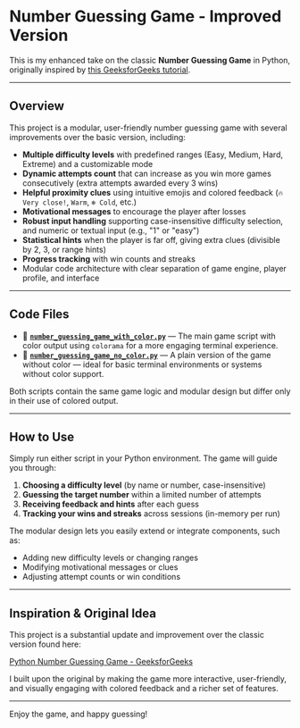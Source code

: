 # Number Guessing Game - Improved Version

This is my enhanced take on the classic **Number Guessing Game** in Python, originally inspired by [this GeeksforGeeks tutorial](https://www.geeksforgeeks.org/python/number-guessing-game-in-python/).

---

## Overview

This project is a modular, user-friendly number guessing game with several improvements over the basic version, including:

- **Multiple difficulty levels** with predefined ranges (Easy, Medium, Hard, Extreme) and a customizable mode
- **Dynamic attempts count** that can increase as you win more games consecutively (extra attempts awarded every 3 wins)
- **Helpful proximity clues** using intuitive emojis and colored feedback (`🔥 Very close!`, `Warm`, `❄️ Cold`, etc.)
- **Motivational messages** to encourage the player after losses
- **Robust input handling** supporting case-insensitive difficulty selection, and numeric or textual input (e.g., "1" or "easy")
- **Statistical hints** when the player is far off, giving extra clues (divisible by 2, 3, or range hints)
- **Progress tracking** with win counts and streaks
- Modular code architecture with clear separation of game engine, player profile, and interface

---

## Code Files

* 🔸 **[`number_guessing_game_with_color.py`](./number_guessing_game_with_color.py)** — The main game script with color output using `colorama` for a more engaging terminal experience.
* 🔹 **[`number_guessing_game_no_color.py`](./number_guessing_game_no_color.py)** — A plain version of the game without color — ideal for basic terminal environments or systems without color support.



Both scripts contain the same game logic and modular design but differ only in their use of colored output.

---

## How to Use

Simply run either script in your Python environment. The game will guide you through:

1. **Choosing a difficulty level** (by name or number, case-insensitive)
2. **Guessing the target number** within a limited number of attempts
3. **Receiving feedback and hints** after each guess
4. **Tracking your wins and streaks** across sessions (in-memory per run)

The modular design lets you easily extend or integrate components, such as:

- Adding new difficulty levels or changing ranges
- Modifying motivational messages or clues
- Adjusting attempt counts or win conditions

---

## Inspiration & Original Idea

This project is a substantial update and improvement over the classic version found here:

[Python Number Guessing Game - GeeksforGeeks](https://www.geeksforgeeks.org/python/number-guessing-game-in-python/)

I built upon the original by making the game more interactive, user-friendly, and visually engaging with colored feedback and a richer set of features.

---

Enjoy the game, and happy guessing!
